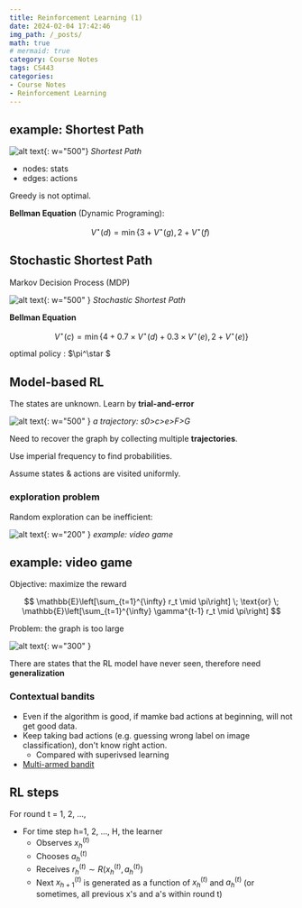 ```yaml
---
title: Reinforcement Learning (1)
date: 2024-02-04 17:42:46
img_path: /_posts/
math: true
# mermaid: true
category: Course Notes
tags: CS443
categories:
- Course Notes
- Reinforcement Learning
---
```


## example: Shortest Path

![alt text](../upload/img/2024-02-04-reinforcement-learning-lecture-1-image.png){: w="500"}
_Shortest Path_

- nodes: stats
- edges: actions

Greedy is not optimal.

**Bellman Equation** (Dynamic Programing):  

$$
V^\star (d) = \min\{3 + V^\star (g) ,\, 2 + V^\star (f)\
$$

## Stochastic Shortest Path

Markov Decision Process (MDP)

![alt text](../upload/img/2024-02-04-reinforcement-learning-lecture-1-image-1.png){: w="500" }
_Stochastic Shortest Path_

**Bellman Equation**

$$
V^\star (c) = \min\{4 + 0.7 × V^\star (d) + 0.3 × V^\star (e) ,\, 2 + V^\star (e)\}
$$

optimal policy : $\pi^\star $

## Model-based RL

The states are unknown.
Learn by **trial-and-error**

![alt text](../upload/img/2024-02-04-reinforcement-learning-lecture-1-image-2.png){: w="500" }
_a trajectory: s0>c>e>F>G_

Need to recover the graph by collecting multiple **trajectories**.

Use imperial frequency to find probabilities.

Assume states & actions are visited uniformly.

### exploration problem

Random exploration can be inefficient:

![alt text](../upload/img/2024-02-04-reinforcement-learning-lecture-1-image-5.png){: w="200" }
_example: video game_

## example: video game

Objective: maximize the reward

$$
\mathbb{E}\left[\sum_{t=1}^{\infty} r_t \mid \pi\right] \; \text{or} \;
\mathbb{E}\left[\sum_{t=1}^{\infty} \gamma^{t-1} r_t \mid \pi\right]
$$

Problem: the graph is too large

![alt text](../upload/img/2024-02-04-reinforcement-learning-lecture-1-image-4.png){: w="300" }

There are states that the RL model have never seen, therefore need **generalization**

### Contextual bandits

- Even if the algorithm is good, if mamke bad actions at beginning, will not get good data.
- Keep taking bad actions (e.g. guessing wrong label on image classification), don't know right action.
  - Compared with superivsed learning
- [Multi-armed bandit](https://en.wikipedia.org/wiki/Multi-armed_bandit)

## RL steps

For round t = 1, 2, ...,

- For time step h=1, 2, ..., H, the learner
  - Observes $x_h^{(t)}$
  - Chooses $a_h^{(t)}$
  - Receives $r_h^{(t)} \sim R(x_h^{(t)}, a_h^{(t)})$
  - Next $x_{h+1}^{(t)}$ is generated as a function of $x_h^{(t)}$ and $a_h^{(t)}$
    (or sometimes, all previous x's and a's within round t)
